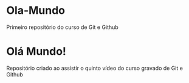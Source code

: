 # Ola-Mundo
 Primeiro repositório do curso de Git e Github
# Olá Mundo!
Repositório criado ao assistir o quinto vídeo do curso gravado de Git e Github
